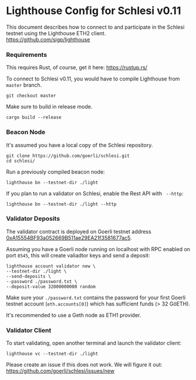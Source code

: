 # Lighthouse Config for Schlesi v0.11

This document describes how to connect to and participate in the Schlesi testnet using the Lighthouse ETH2 client. https://github.com/sigp/lighthouse

### Requirements

This requires Rust, of course, get it here: https://rustup.rs/

To connect to Schlesi v0.11, you would have to compile Lighthouse from `master` branch.

```
git checkout master
```

Make sure to build in release mode.

```
cargo build --release
```

### Beacon Node

It's assumed you have a local copy of the Schlesi repository.

```
git clone https://github.com/goerli/schlesi.git
cd schlesi/
```

Run a previously compiled beacon node:

```
lighthouse bn --testnet-dir ./light
```

If you plan to run a validator on Schlesi, enable the Rest API with ` --http`:

```
lighthouse bn --testnet-dir ./light --http
```

### Validator Deposits

The validator contract is deployed on Goerli testnet address [0xA15554BF93a052669B511ae29EA21f3581677ac5](https://goerli.etherscan.io/address/0xA15554BF93a052669B511ae29EA21f3581677ac5).

Assuming you have a Goerli node running on localhost with RPC enabled on port `8545`, this will create valiadtor keys and send a deposit:

```
lighthouse account validator new \
--testnet-dir ./light \
--send-deposits \
--password ./password.txt \
--deposit-value 32000000000 random
```

Make sure your `./password.txt` contains the password for your first Goerli testnet account (`eth.accounts[0]`) which has sufficient funds (> 32 GöETH).

It's recommended to use a Geth node as ETH1 provider.

### Validator Client

To start validating, open another terminal and launch the validator client:

```
lighthouse vc --testnet-dir ./light
```

Please create an issue if this does not work. We will figure it out: https://github.com/goerli/schlesi/issues/new
